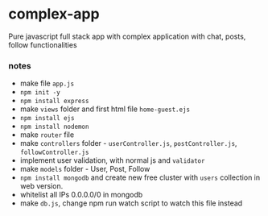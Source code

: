 # complex-app

Pure javascript full stack app with complex application with chat, posts, follow functionalities

### notes

- make file `app.js`
- `npm init -y`
- `npm install express`
- make `views` folder and first html file `home-guest.ejs`
- `npm install ejs`
- `npm install nodemon`
- make `router` file
- make `controllers` folder - `userController.js`, `postController.js`, `followController.js`
- implement user validation, with normal js and `validator`
- make `models` folder - User, Post, Follow
- `npm install mongodb` and create new free cluster with `users` collection in web version.
- whitelist all IPs 0.0.0.0/0 in mongodb
- make `db.js`, change npm run watch script to watch this file instead
